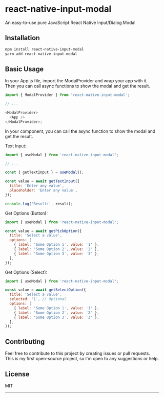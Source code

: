 # react-native-input-modal

An easy-to-use pure JavaScript React Native Input/Dialog Modal

## Installation

```sh
npm install react-native-input-modal
yarn add react-native-input-modal
```

## Basic Usage

In your App.js file, import the ModalProvider and wrap your app with it. Then you can call async functions to show the modal and get the result.

```js
import { ModalProvider } from 'react-native-input-modal';

// ...

<ModalProvider>
  <App />
</ModalProvider>;
```

In your component, you can call the async function to show the modal and get the result.

Text Input:

```js
import { useModal } from 'react-native-input-modal';

// ...

const { getTextInput } = useModal();

const value = await getTextInput({
  title: 'Enter any value',
  placeholder: 'Enter any value',
});

console.log('Result:', result);
```

Get Options (Button):

```js
import { useModal } from 'react-native-input-modal';

const value = await getPickOption({
  title: 'Select a value',
  options: [
    { label: 'Some Option 1', value: '1' },
    { label: 'Some Option 2', value: '2' },
    { label: 'Some Option 3', value: '3' },
  ],
});
```

Get Options (Select):

```js
import { useModal } from 'react-native-input-modal';

const value = await getSelectOption({
  title: 'Select a value',
  selected: '1', // Optional
  options: [
    { label: 'Some Option 1', value: '1' },
    { label: 'Some Option 2', value: '2' },
    { label: 'Some Option 3', value: '3' },
  ],
});
```

## Contributing

Feel free to contribute to this project by creating issues or pull requests. This is my first open-source project, so I'm open to any suggestions or help.

## License

MIT

---
